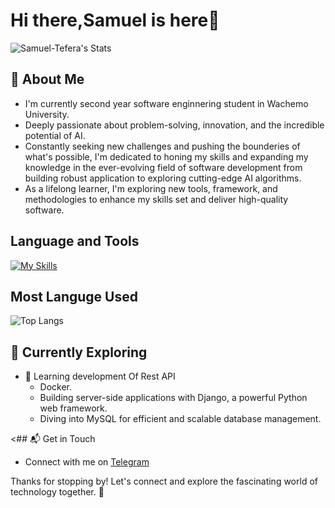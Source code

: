 # Hi there,Samuel is here👋

![Samuel-Tefera's Stats](https://github-readme-stats.vercel.app/api?username=Samuel-Tefera&theme=dark&show_icons=true&hide_border=true&count_private=true&rank_icon=github)

## 🚀 About Me

- I'm currently second year software enginnering student in Wachemo University.
- Deeply passionate about problem-solving, innovation, and the incredible potential of AI.
- Constantly seeking new challenges and pushing the bounderies of what's possible, I'm dedicated to honing my skills and expanding my knowledge in the ever-evolving field of software development from building robust application to exploring cutting-edge AI algorithms.
- As a lifelong learner, I'm exploring new tools, framework, and methodologies to enhance my skills set and deliver high-quality software.

<!--## My Articles-->

## Language and Tools
[![My Skills](https://skillicons.dev/icons?i=py,cpp,js,html,css,docker,django,flask,postgres,sqlite)](https://skillicons.dev)


## Most Languge Used
![Top Langs](https://github-readme-stats.vercel.app/api/top-langs/?username=Samuel-Tefera&layout=compact&theme=dark)

## 🌱 Currently Exploring

- 🚀 Learning development Of Rest API 
  - Docker.
  - Building server-side applications with Django, a powerful Python web framework.
  - Diving into MySQL for efficient and scalable database management.

 <!--## 🏆 Achievements

- 🌟 Completed Hacktoberfest 2023 - Contributed to open source projects and celebrated the spirit of collaboration.-->


<## 📬 Get in Touch
- Connect with me on [Telegram](https://t.me/samuelTefera7)

Thanks for stopping by! Let's connect and explore the fascinating world of technology together. 🚀

<!--
**Samuel-Tefera/Samuel-Tefera** is a ✨ _special_ ✨ repository because its `README.md` (this file) appears on your GitHub profile.

Here are some ideas to get you started:

- 🔭 I’m currently working on ...
- 🌱 I’m currently learning ...
- 👯 I’m looking to collaborate on ...
- 🤔 I’m looking for help with ...
- 💬 Ask me about ...
- 📫 How to reach me: ...
- 😄 Pronouns: ...
- ⚡ Fun fact: ...
-->
